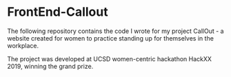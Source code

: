 # FrontEnd-Callout
The following repository contains the code I wrote for my project CallOut - a website created for women to practice standing up for themselves in the workplace. 

The project was developed at UCSD women-centric hackathon HackXX 2019, winning the grand prize.
